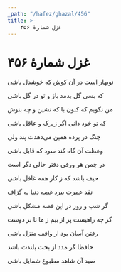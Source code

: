 ```yaml
---
_path: "/hafez/ghazal/456"
title: >-
    غزل شمارهٔ ۴۵۶
---
```

# غزل شمارهٔ ۴۵۶

<div class="b" id="bn1"><div class="m1"><p>نوبهار است در آن کوش که خوشدل باشی</p></div>
<div class="m2"><p>که بسی گل بدمد باز و تو در گل باشی</p></div></div>
<div class="b" id="bn2"><div class="m1"><p>من نگویم که کنون با که نشین و چه بنوش</p></div>
<div class="m2"><p>که تو خود دانی اگر زیرک و عاقل باشی</p></div></div>
<div class="b" id="bn3"><div class="m1"><p>چنگ در پرده همین می‌دهدت پند ولی</p></div>
<div class="m2"><p>وعظت آن گاه کند سود که قابل باشی</p></div></div>
<div class="b" id="bn4"><div class="m1"><p>در چمن هر ورقی دفتر حالی دگر است</p></div>
<div class="m2"><p>حیف باشد که ز کار همه غافل باشی</p></div></div>
<div class="b" id="bn5"><div class="m1"><p>نقد عمرت ببرد غصه دنیا به گزاف</p></div>
<div class="m2"><p>گر شب و روز در این قصه مشکل باشی</p></div></div>
<div class="b" id="bn6"><div class="m1"><p>گر چه راهیست پر از بیم ز ما تا بر دوست</p></div>
<div class="m2"><p>رفتن آسان بود ار واقف منزل باشی</p></div></div>
<div class="b" id="bn7"><div class="m1"><p>حافظا گر مدد از بخت بلندت باشد</p></div>
<div class="m2"><p>صید آن شاهد مطبوع شمایل باشی</p></div></div>
